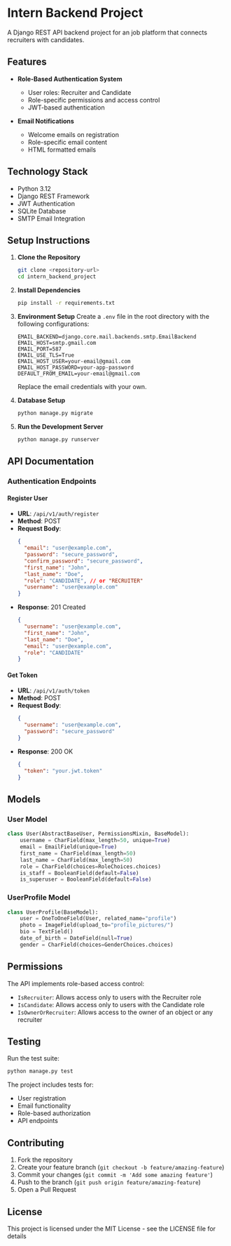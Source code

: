 # Intern Backend Project

A Django REST API backend project for an job platform that connects recruiters with candidates.

## Features

- **Role-Based Authentication System**

  - User roles: Recruiter and Candidate
  - Role-specific permissions and access control
  - JWT-based authentication

- **Email Notifications**
  - Welcome emails on registration
  - Role-specific email content
  - HTML formatted emails

## Technology Stack

- Python 3.12
- Django REST Framework
- JWT Authentication
- SQLite Database
- SMTP Email Integration

## Setup Instructions

1. **Clone the Repository**

   ```bash
   git clone <repository-url>
   cd intern_backend_project
   ```

2. **Install Dependencies**

   ```bash
   pip install -r requirements.txt
   ```

3. **Environment Setup**
   Create a `.env` file in the root directory with the following configurations:

   ```env
   EMAIL_BACKEND=django.core.mail.backends.smtp.EmailBackend
   EMAIL_HOST=smtp.gmail.com
   EMAIL_PORT=587
   EMAIL_USE_TLS=True
   EMAIL_HOST_USER=your-email@gmail.com
   EMAIL_HOST_PASSWORD=your-app-password
   DEFAULT_FROM_EMAIL=your-email@gmail.com
   ```

   Replace the email credentials with your own.

4. **Database Setup**

   ```bash
   python manage.py migrate
   ```

5. **Run the Development Server**
   ```bash
   python manage.py runserver
   ```

## API Documentation

### Authentication Endpoints

#### Register User

- **URL**: `/api/v1/auth/register`
- **Method**: POST
- **Request Body**:
  ```json
  {
    "email": "user@example.com",
    "password": "secure_password",
    "confirm_password": "secure_password",
    "first_name": "John",
    "last_name": "Doe",
    "role": "CANDIDATE", // or "RECRUITER"
    "username": "user@example.com"
  }
  ```
- **Response**: 201 Created
  ```json
  {
    "username": "user@example.com",
    "first_name": "John",
    "last_name": "Doe",
    "email": "user@example.com",
    "role": "CANDIDATE"
  }
  ```

#### Get Token

- **URL**: `/api/v1/auth/token`
- **Method**: POST
- **Request Body**:
  ```json
  {
    "username": "user@example.com",
    "password": "secure_password"
  }
  ```
- **Response**: 200 OK
  ```json
  {
    "token": "your.jwt.token"
  }
  ```

## Models

### User Model

```python
class User(AbstractBaseUser, PermissionsMixin, BaseModel):
    username = CharField(max_length=50, unique=True)
    email = EmailField(unique=True)
    first_name = CharField(max_length=50)
    last_name = CharField(max_length=50)
    role = CharField(choices=RoleChoices.choices)
    is_staff = BooleanField(default=False)
    is_superuser = BooleanField(default=False)
```

### UserProfile Model

```python
class UserProfile(BaseModel):
    user = OneToOneField(User, related_name="profile")
    photo = ImageField(upload_to="profile_pictures/")
    bio = TextField()
    date_of_birth = DateField(null=True)
    gender = CharField(choices=GenderChoices.choices)
```

## Permissions

The API implements role-based access control:

- `IsRecruiter`: Allows access only to users with the Recruiter role
- `IsCandidate`: Allows access only to users with the Candidate role
- `IsOwnerOrRecruiter`: Allows access to the owner of an object or any recruiter

## Testing

Run the test suite:

```bash
python manage.py test
```

The project includes tests for:

- User registration
- Email functionality
- Role-based authorization
- API endpoints

## Contributing

1. Fork the repository
2. Create your feature branch (`git checkout -b feature/amazing-feature`)
3. Commit your changes (`git commit -m 'Add some amazing feature'`)
4. Push to the branch (`git push origin feature/amazing-feature`)
5. Open a Pull Request

## License

This project is licensed under the MIT License - see the LICENSE file for details

